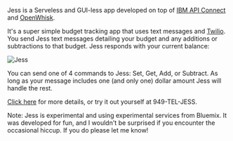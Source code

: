 Jess is a Serveless and GUI-less app developed on top of [IBM API Connect](https://developer.ibm.com/apiconnect/) and [OpenWhisk](https://developer.ibm.com/openwhisk/).

It's a super simple budget tracking app that uses text messages and [Twilio](https://www.twilio.com/). You send Jess
text messages detailing your budget and any additions or subtractions to that budget. Jess responds with your current
balance:

![Jess](http://markwatsonatx.github.io/img/serverless0.png)

You can send one of 4 commands to Jess: Set, Get, Add, or Subtract. As long as your message
includes one (and only one) dollar amount Jess will handle the rest.  

[Click here](http://markwatsonatx.github.io/tutorial/openwhisk/serverless/2016/08/04/serverless-guiless-openwhisk.html) for more details, or try it out yourself at 949-TEL-JESS.

Note: Jess is experimental and using experimental services from Bluemix. It was developed for fun, and I wouldn't be surprised if you encounter the occasional hiccup. If you do please let me know! 